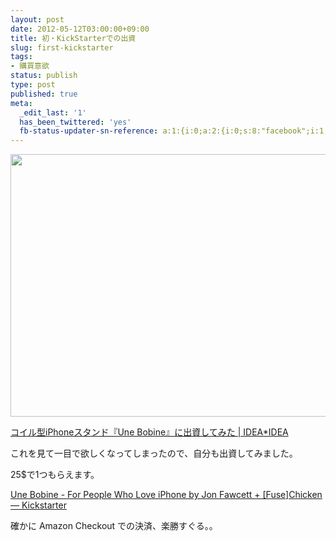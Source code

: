 ```yaml
---
layout: post
date: 2012-05-12T03:00:00+09:00
title: 初・KickStarterでの出資
slug: first-kickstarter
tags:
- 購買意欲
status: publish
type: post
published: true
meta:
  _edit_last: '1'
  has_been_twittered: 'yes'
  fb-status-updater-sn-reference: a:1:{i:0;a:2:{i:0;s:8:"facebook";i:1;s:24:"1301932082_3912577295183";}}
---
```

<a href="http://www.kickstarter.com/projects/382469225/une-bobine-for-people-who-love-iphone"><img src="http://wo.skr.jp/images/uploads/2012/05/ViewsWhite.jpg" alt="" title="ViewsWhite" width="560" height="420" class="alignnone size-full wp-image-437" /></a>

<a href="http://www.ideaxidea.com/archives/2012/05/iphone_stand-2.html">コイル型iPhoneスタンド『Une Bobine』に出資してみた | IDEA*IDEA</a>

これを見て一目で欲しくなってしまったので、自分も出資してみました。

25$で1つもらえます。

<a href="http://www.kickstarter.com/projects/382469225/une-bobine-for-people-who-love-iphone">Une Bobine - For People Who Love iPhone by Jon Fawcett + [Fuse]Chicken — Kickstarter</a>

確かに Amazon Checkout での決済、楽勝すぐる。。
